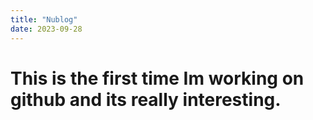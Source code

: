 ```yaml
---
title: "Nublog"
date: 2023-09-28
---
```

# This is the first time Im working on github and its really interesting.
